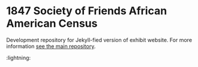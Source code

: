 # 1847 Society of Friends African American Census

Development repository for Jekyll-fied version of exhibit website. For more information [see the main repository](https://github.com/swat-ds/1847-sof-black-census).

:lightning:
